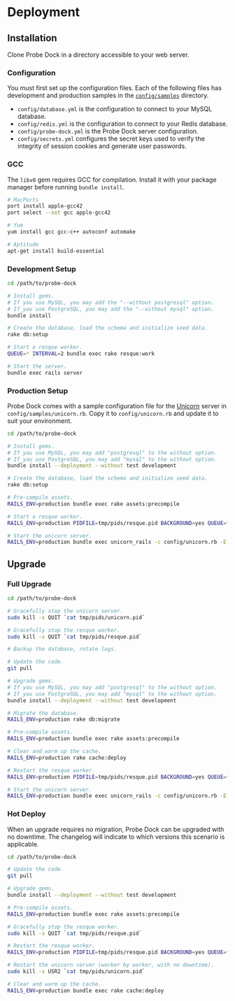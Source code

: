 # Deployment

## Installation

Clone Probe Dock in a directory accessible to your web server.

### Configuration

You must first set up the configuration files. Each of the following files has development and production samples in the [`config/samples`](config/samples) directory.

* `config/database.yml` is the configuration to connect to your MySQL database.
* `config/redis.yml` is the configuration to connect to your Redis database.
* `config/probe-dock.yml` is the Probe Dock server configuration.
* `config/secrets.yml` configures the secret keys used to verify the integrity of session cookies and generate user passwords.

### GCC

The `libv8` gem requires GCC for compilation.
Install it with your package manager before running `bundle install`.

```bash
# MacPorts
port install apple-gcc42
port select --set gcc apple-gcc42

# Yum
yum install gcc gcc-c++ autoconf automake

# Aptitude
apt-get install build-essential
```

### Development Setup

```bash
cd /path/to/probe-dock

# Install gems.
# If you use MySQL, you may add the "--without postgresql" option.
# If you use PostgreSQL, you may add the "--without mysql" option.
bundle install

# Create the database, load the schema and initialize seed data.
rake db:setup

# Start a resque worker.
QUEUE=* INTERVAL=2 bundle exec rake resque:work

# Start the server.
bundle exec rails server
```

### Production Setup

Probe Dock comes with a sample configuration file for the [Unicorn](http://unicorn.bogomips.org) server in `config/samples/unicorn.rb`. Copy it to `config/unicorn.rb` and update it to suit your environment.

```bash
cd /path/to/probe-dock

# Install gems.
# If you use MySQL, you may add "postgresql" to the without option.
# If you use PostgreSQL, you may add "mysql" to the without option.
bundle install --deployment --without test development

# Create the database, load the schema and initialize seed data.
rake db:setup

# Pre-compile assets.
RAILS_ENV=production bundle exec rake assets:precompile

# Start a resque worker.
RAILS_ENV=production PIDFILE=tmp/pids/resque.pid BACKGROUND=yes QUEUE=* INTERVAL=2 bundle exec rake resque:work

# Start the unicorn server.
RAILS_ENV=production bundle exec unicorn_rails -c config/unicorn.rb -E production -D
```

## Upgrade

### Full Upgrade

```bash
cd /path/to/probe-dock

# Gracefully stop the unicorn server.
sudo kill -s QUIT `cat tmp/pids/unicorn.pid`

# Gracefully stop the resque worker.
sudo kill -s QUIT `cat tmp/pids/resque.pid`

# Backup the database, rotate logs.

# Update the code.
git pull

# Upgrade gems.
# If you use MySQL, you may add "postgresql" to the without option.
# If you use PostgreSQL, you may add "mysql" to the without option.
bundle install --deployment --without test development

# Migrate the database.
RAILS_ENV=production rake db:migrate

# Pre-compile assets.
RAILS_ENV=production bundle exec rake assets:precompile

# Clear and warm up the cache.
RAILS_ENV=production rake cache:deploy

# Restart the resque worker.
RAILS_ENV=production PIDFILE=tmp/pids/resque.pid BACKGROUND=yes QUEUE=* INTERVAL=2 bundle exec rake resque:work

# Start the unicorn server.
RAILS_ENV=production bundle exec unicorn_rails -c config/unicorn.rb -E production -D
```

### Hot Deploy

When an upgrade requires no migration, Probe Dock can be upgraded with no downtime.
The changelog will indicate to which versions this scenario is applicable.

```bash
cd /path/to/probe-dock

# Update the code.
git pull

# Upgrade gems.
bundle install --deployment --without test development

# Pre-compile assets.
RAILS_ENV=production bundle exec rake assets:precompile

# Gracefully stop the resque worker.
sudo kill -s QUIT `cat tmp/pids/resque.pid`

# Restart the resque worker.
RAILS_ENV=production PIDFILE=tmp/pids/resque.pid BACKGROUND=yes QUEUE=* INTERVAL=2 bundle exec rake resque:work

# Restart the unicorn server (worker by worker, with no downtime).
sudo kill -s USR2 `cat tmp/pids/unicorn.pid`

# Clear and warm up the cache.
RAILS_ENV=production bundle exec rake cache:deploy
```
